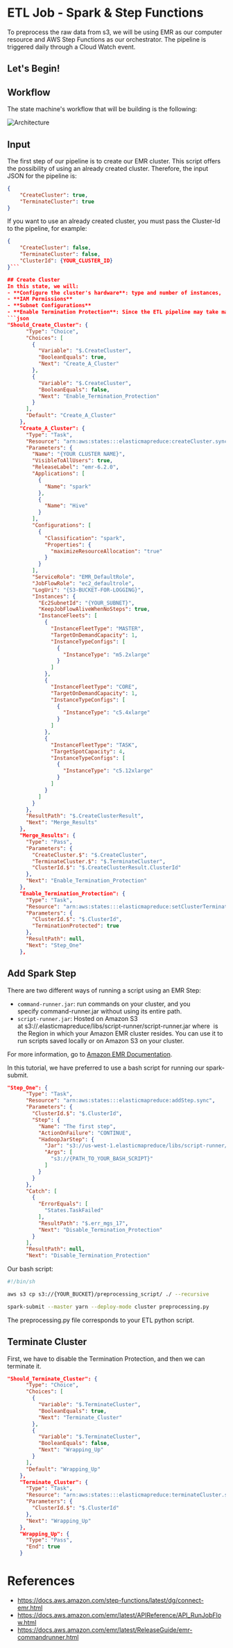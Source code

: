 # ETL Job - Spark & Step Functions
To preprocess the raw data from s3, we will be using EMR as our computer resource and AWS Step Functions as our orchestrator. The pipeline is triggered daily through a Cloud Watch event.

## Let's Begin!

## Workflow

The state machine's workflow that will be building is the following:

![Architecture](Images/step_function_architecture.png)

## Input
The first step of our pipeline is to create our EMR cluster. This script offers the possibility of using an already created cluster. Therefore, the input JSON for the pipeline is:
```json
{
    "CreateCluster": true,
    "TerminateCluster": true
}
```

If you want to use an already created cluster, you must pass the Cluster-Id to the pipeline, for example:

```json
{
    "CreateCluster": false,
    "TerminateCluster": false,
    "ClusterId": {YOUR_CLUSTER_ID}
}```

## Create Cluster
In this state, we will:
- **Configure the cluster's hardware**: type and number of instances,
- **IAM Permissions**
- **Subnet Configurations**
- **Enable Termination Protection**: Since the ETL pipeline may take many hours, we should Enable Termination to protect the workflow against an accidental EMR termination.
```json
"Should_Create_Cluster": {
      "Type": "Choice",
      "Choices": [
        {
          "Variable": "$.CreateCluster",
          "BooleanEquals": true,
          "Next": "Create_A_Cluster"
        },
        {
          "Variable": "$.CreateCluster",
          "BooleanEquals": false,
          "Next": "Enable_Termination_Protection"
        }
      ],
      "Default": "Create_A_Cluster"
    },
    "Create_A_Cluster": {
      "Type": "Task",
      "Resource": "arn:aws:states:::elasticmapreduce:createCluster.sync",
      "Parameters": {
        "Name": "{YOUR CLUSTER NAME}",
        "VisibleToAllUsers": true,
        "ReleaseLabel": "emr-6.2.0",
        "Applications": [
          {
            "Name": "spark"
          },
          {
            "Name": "Hive"
          }
        ],
        "Configurations": [
          {
            "Classification": "spark",
            "Properties": {
              "maximizeResourceAllocation": "true"
            }
          }
        ],
        "ServiceRole": "EMR_DefaultRole",
        "JobFlowRole": "ec2_defaultrole",
        "LogUri": "{S3-BUCKET-FOR-LOGGING}",
        "Instances": {
          "Ec2SubnetId": "{YOUR_SUBNET}",
          "KeepJobFlowAliveWhenNoSteps": true,
          "InstanceFleets": [
            {
              "InstanceFleetType": "MASTER",
              "TargetOnDemandCapacity": 1,
              "InstanceTypeConfigs": [
                {
                  "InstanceType": "m5.2xlarge"
                }
              ]
            },
            {
              "InstanceFleetType": "CORE",
              "TargetOnDemandCapacity": 1,
              "InstanceTypeConfigs": [
                {
                  "InstanceType": "c5.4xlarge"
                }
              ]
            },
            {
              "InstanceFleetType": "TASK",
              "TargetSpotCapacity": 4,
              "InstanceTypeConfigs": [
                {
                  "InstanceType": "c5.12xlarge"
                }
              ]
            }
          ]
        }
      },
      "ResultPath": "$.CreateClusterResult",
      "Next": "Merge_Results"
    },
    "Merge_Results": {
      "Type": "Pass",
      "Parameters": {
        "CreateCluster.$": "$.CreateCluster",
        "TerminateCluster.$": "$.TerminateCluster",
        "ClusterId.$": "$.CreateClusterResult.ClusterId"
      },
      "Next": "Enable_Termination_Protection"
    },
    "Enable_Termination_Protection": {
      "Type": "Task",
      "Resource": "arn:aws:states:::elasticmapreduce:setClusterTerminationProtection",
      "Parameters": {
        "ClusterId.$": "$.ClusterId",
        "TerminationProtected": true
      },
      "ResultPath": null,
      "Next": "Step_One"
    },
```

## Add Spark Step
There are two different ways of running a script using an EMR Step:
- `command-runner.jar`:  run commands on your cluster, and you specify command-runner.jar without using its entire path.
- `script-runner.jar`: Hosted on Amazon S3 at s3://<region>.elasticmapreduce/libs/script-runner/script-runner.jar where <region> is the Region in which your Amazon EMR cluster resides. You can use it to run scripts saved locally or on Amazon S3 on your cluster.

For more information, go to [Amazon EMR Documentation](https://docs.aws.amazon.com/emr/latest/ReleaseGuide/emr-commandrunner.html).

In this tutorial, we have preferred to use a bash script for running our spark-submit.

```json
"Step_One": {
      "Type": "Task",
      "Resource": "arn:aws:states:::elasticmapreduce:addStep.sync",
      "Parameters": {
        "ClusterId.$": "$.ClusterId",
        "Step": {
          "Name": "The first step",
          "ActionOnFailure": "CONTINUE",
          "HadoopJarStep": {
            "Jar": "s3://us-west-1.elasticmapreduce/libs/script-runner/script-runner.jar",
            "Args": [
              "s3://{PATH_TO_YOUR_BASH_SCRIPT}"
            ]
          }
        }
      },
      "Catch": [
        {
          "ErrorEquals": [
            "States.TaskFailed"
          ],
          "ResultPath": "$.err_mgs_17",
          "Next": "Disable_Termination_Protection"
        }
      ],
      "ResultPath": null,
      "Next": "Disable_Termination_Protection"
```

Our bash script:

```bash
#!/bin/sh

aws s3 cp s3://{YOUR_BUCKET}/preprocessing_script/ ./ --recursive

spark-submit --master yarn --deploy-mode cluster preprocessing.py
```

The preprocessing.py file corresponds to your ETL python script.

## Terminate Cluster
First, we have to disable the Termination Protection, and then we can terminate it.

```json
"Should_Terminate_Cluster": {
      "Type": "Choice",
      "Choices": [
        {
          "Variable": "$.TerminateCluster",
          "BooleanEquals": true,
          "Next": "Terminate_Cluster"
        },
        {
          "Variable": "$.TerminateCluster",
          "BooleanEquals": false,
          "Next": "Wrapping_Up"
        }
      ],
      "Default": "Wrapping_Up"
    },
    "Terminate_Cluster": {
      "Type": "Task",
      "Resource": "arn:aws:states:::elasticmapreduce:terminateCluster.sync",
      "Parameters": {
        "ClusterId.$": "$.ClusterId"
      },
      "Next": "Wrapping_Up"
    },
    "Wrapping_Up": {
      "Type": "Pass",
      "End": true
    }

```

# References
- https://docs.aws.amazon.com/step-functions/latest/dg/connect-emr.html
- https://docs.aws.amazon.com/emr/latest/APIReference/API_RunJobFlow.html
- https://docs.aws.amazon.com/emr/latest/ReleaseGuide/emr-commandrunner.html
